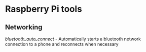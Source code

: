 # Raspberry Pi tools

## Networking

*bluetooth_auto_connect* - Automatically starts a bluetooth network connection to a phone and reconnects when necessary
